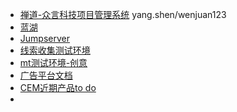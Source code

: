 - [禅道-众言科技项目管理系统](https://zentao.wenjuan.com/) yang.shen/wenjuan123
- [蓝湖](https://lanhuapp.com/web/#/item/project/board?pid=cc2db97c-d366-40e8-90cb-475176199115&teamId=fb984eb9-ccc9-469c-918a-c2a47a24b41b)
- [Jumpserver](https://jumpserver.wenjuan.com)
- [线索收集测试环境](http://beta-dmp.wenjuan.link/survey_manage)
- [mt测试环境-创意](http://beta-admin.wenjuan.link:88/s?z=mt_admin&c=1&op=1)
- [广告平台文档](https://note.youdao.com/ynoteshare1/index.html?id=926c9c9253d692e826e8dfaf10b5ce2b&type=note)
- [CEM近期产品to do](https://shimo.im/sheet/fiQSlV56cmwVe60f/Ojw8c)
- 